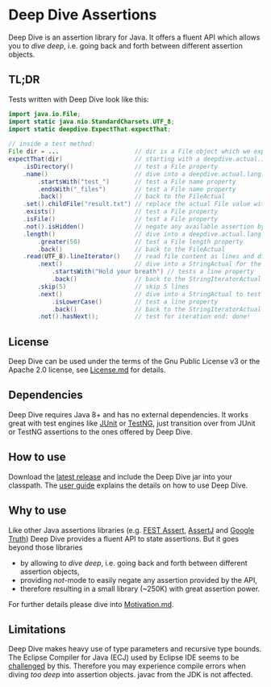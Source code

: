# Deep Dive Assertions

Deep Dive is an assertion library for Java.
It offers a fluent API which allows you to *dive deep*, 
i.e. going back and forth between different assertion objects.

## TL;DR
Tests written with Deep Dive look like this:

```java		
import java.io.File;
import static java.nio.StandardCharsets.UTF_8;
import static deepdive.ExpectThat.expectThat;		
	
// inside a test method:		
File dir = ...                     // dir is a File object which we expect to be a directory  
expectThat(dir)                    // starting with a deepdive.actual.io.FileActual to test the directory
    .isDirectory()                 // test a File property
    .name()                        // dive into a deepdive.actual.lang.StringActual to test the File name
    	.startsWith("test_")       // test a File name property
    	.endsWith("_files")        // test a File name property
    	.back()                    // back to the FileActual
    .set().childFile("result.txt") // replace the actual File value with a child File
    .exists()                      // test a File property
    .isFile()                      // test a File property
    .not().isHidden()              // negate any available assertion by a preceding not() 
    .length()                      // dive into a deepdive.actual.lang.LongActual to the test the file length
        .greater(50)               // test a File length property
        .back()                    // back to the FileActual
    .read(UTF_8).lineIterator()    // read file content as lines and dive into a deepdive.actual.util.StringIteratorActual 
        .next()                    // dive into a StringActual for the first line 
            .startsWith("Hold your breath") // tests a line property
            .back()                // back to the StringIteratorActual
        .skip(5)                   // skip 5 lines
        .next()                    // dive into a StringActual to test the next line
            .isLowerCase()         // test a line property
            .back()                // back to the StringIteratorActual
    	.not().hasNext();          // test for iteration end: done!
```
		
## License
Deep Dive can be used under the terms of the Gnu Public License v3 or 
the Apache 2.0 license, see [License.md](License.md) for details.

## Dependencies
Deep Dive requires Java 8+ and has no external dependencies.
It works great with test engines like [JUnit](https://junit.org/junit5/) or [TestNG](https://testng.org/doc/), 
just transition over from JUnit or TestNG assertions to the ones offered by Deep Dive.  

## How to use
Download the [latest release](https://github.com/jdlib/deepdive/releases/latest) and include the Deep Dive 
jar into your classpath. The [user guide](UserGuide.md) explains the details on how to use Deep Dive.

## Why to use
Like other Java assertions libraries (e.g. [FEST Assert](https://github.com/alexruiz/fest-assert-2.x), 
[AssertJ](https://assertj.github.io/doc/) and [Google Truth](https://truth.dev)) Deep Dive 
provides a fluent API to state assertions.
But it goes beyond those libraries 
- by allowing to *dive deep*, i.e. going back and forth between different assertion objects, 
- providing *not*-mode to easily negate any assertion provided by the API,
- therefore resulting in a small library (~250K) with great assertion power.

For further details please dive into [Motivation.md](Motivation.md).  
 
## Limitations
Deep Dive makes heavy use of type parameters and recursive type bounds.
The Eclipse Compiler for Java (ECJ) used by Eclipse IDE seems to be 
[challenged](https://bugs.eclipse.org/bugs/show_bug.cgi?id=574309) by this.
Therefore you may experience compile errors when diving *too deep* into assertion objects.
javac from the JDK is not affected.
